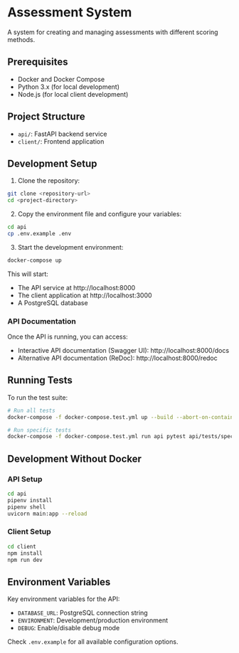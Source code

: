 # Assessment System

A system for creating and managing assessments with different scoring methods.

## Prerequisites

- Docker and Docker Compose
- Python 3.x (for local development)
- Node.js (for local client development)

## Project Structure

- `api/`: FastAPI backend service
- `client/`: Frontend application

## Development Setup

1. Clone the repository:
```bash
git clone <repository-url>
cd <project-directory>
```

2. Copy the environment file and configure your variables:
```bash
cd api
cp .env.example .env
```

3. Start the development environment:
```bash
docker-compose up
```

This will start:
- The API service at http://localhost:8000
- The client application at http://localhost:3000
- A PostgreSQL database

### API Documentation

Once the API is running, you can access:
- Interactive API documentation (Swagger UI): http://localhost:8000/docs
- Alternative API documentation (ReDoc): http://localhost:8000/redoc

## Running Tests

To run the test suite:

```bash
# Run all tests
docker-compose -f docker-compose.test.yml up --build --abort-on-container-exit

# Run specific tests
docker-compose -f docker-compose.test.yml run api pytest api/tests/specific_test.py
```

## Development Without Docker

### API Setup

```bash
cd api
pipenv install
pipenv shell
uvicorn main:app --reload
```

### Client Setup

```bash
cd client
npm install
npm run dev
```

## Environment Variables

Key environment variables for the API:

- `DATABASE_URL`: PostgreSQL connection string
- `ENVIRONMENT`: Development/production environment
- `DEBUG`: Enable/disable debug mode

Check `.env.example` for all available configuration options. 